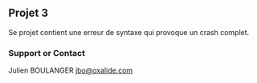 ## Projet 3

Se projet contient une erreur de syntaxe qui provoque un crash complet.

### Support or Contact

Julien BOULANGER jbo@oxalide.com
